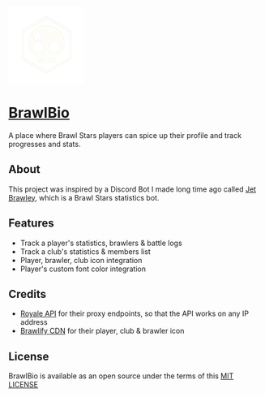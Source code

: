 <img src="/public/logo.png" height="150">

# [BrawlBio](https://bs.dino.icu)

A place where Brawl Stars players can spice up their profile and track progresses and stats.

## About

This project was inspired by a Discord Bot I made long time ago called [Jet Brawley](https://brawley.js.org), which is a Brawl Stars statistics bot.

## Features

- Track a player's statistics, brawlers & battle logs
- Track a club's statistics & members list
- Player, brawler, club icon integration
- Player's custom font color integration

## Credits

- [Royale API](https://royaleapi.com/) for their proxy endpoints, so that the API works on any IP address
- [Brawlify CDN](https://brawlify.com/) for their player, club & brawler icon

## License

BrawlBio is available as an open source under the terms of this [MIT LICENSE](/LICENSE)
